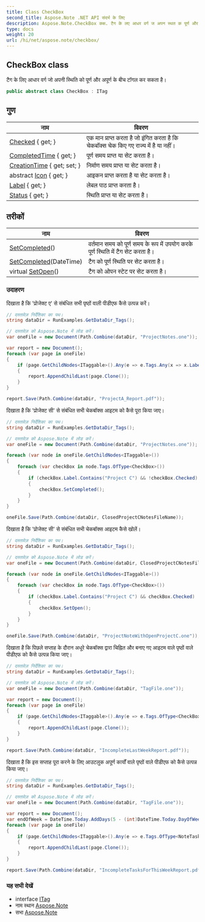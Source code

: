 ```yaml
---
title: Class CheckBox
second_title: Aspose.Note .NET API संदर्भ के लिए
description: Aspose.Note.CheckBox कक्ष. टैग के लए आधर वर्ग ज अपन स्थत क पूर्ण और अपूर्ण के बच टगल कर सकत है
type: docs
weight: 20
url: /hi/net/aspose.note/checkbox/
---
```

## CheckBox class

टैग के लिए आधार वर्ग जो अपनी स्थिति को पूर्ण और अपूर्ण के बीच टॉगल कर सकता है।

```csharp
public abstract class CheckBox : ITag
```

## गुण

| नाम | विवरण |
| --- | --- |
| [Checked](../../aspose.note/checkbox/checked/) { get; } | एक मान प्राप्त करता है जो इंगित करता है कि चेकबॉक्स चेक किए गए राज्य में है या नहीं। |
| [CompletedTime](../../aspose.note/checkbox/completedtime/) { get; } | पूर्ण समय प्राप्त या सेट करता है। |
| [CreationTime](../../aspose.note/checkbox/creationtime/) { get; set; } | निर्माण समय प्राप्त या सेट करता है। |
| abstract [Icon](../../aspose.note/checkbox/icon/) { get; } | आइकन प्राप्त करता है या सेट करता है। |
| [Label](../../aspose.note/checkbox/label/) { get; } | लेबल पाठ प्राप्त करता है। |
| [Status](../../aspose.note/checkbox/status/) { get; } | स्थिति प्राप्त या सेट करता है। |

## तरीकों

| नाम | विवरण |
| --- | --- |
| [SetCompleted](../../aspose.note/checkbox/setcompleted/#setcompleted)() | वर्तमान समय को पूर्ण समय के रूप में उपयोग करके पूर्ण स्थिति में टैग सेट करता है। |
| [SetCompleted](../../aspose.note/checkbox/setcompleted/#setcompleted_1)(DateTime) | टैग को पूर्ण स्थिति पर सेट करता है। |
| virtual [SetOpen](../../aspose.note/checkbox/setopen/)() | टैग को ओपन स्टेट पर सेट करता है। |

### उदाहरण

दिखाता है कि 'प्रोजेक्ट ए' से संबंधित सभी पृष्ठों वाली पीडीएफ कैसे उत्पन्न करें।

```csharp
// दस्तावेज़ निर्देशिका का पथ।
string dataDir = RunExamples.GetDataDir_Tags();

// दस्तावेज़ को Aspose.Note में लोड करें।
var oneFile = new Document(Path.Combine(dataDir, "ProjectNotes.one"));

var report = new Document();
foreach (var page in oneFile)
{
    if (page.GetChildNodes<ITaggable>().Any(e => e.Tags.Any(x => x.Label.Contains("Project A"))))
    {
        report.AppendChildLast(page.Clone());
    }
}

report.Save(Path.Combine(dataDir, "ProjectA_Report.pdf"));
```

दिखाता है कि 'प्रोजेक्ट सी' से संबंधित सभी चेकबॉक्स आइटम को कैसे पूरा किया जाए।

```csharp
// दस्तावेज़ निर्देशिका का पथ।
string dataDir = RunExamples.GetDataDir_Tags();

// दस्तावेज़ को Aspose.Note में लोड करें।
var oneFile = new Document(Path.Combine(dataDir, "ProjectNotes.one"));

foreach (var node in oneFile.GetChildNodes<ITaggable>())
{
    foreach (var checkBox in node.Tags.OfType<CheckBox>())
    {
        if (checkBox.Label.Contains("Project C") && !checkBox.Checked)
        {
            checkBox.SetCompleted();
        }
    }
}

oneFile.Save(Path.Combine(dataDir, ClosedProjectCNotesFileName));
```

दिखाता है कि 'प्रोजेक्ट सी' से संबंधित सभी चेकबॉक्स आइटम कैसे खोलें।

```csharp
// दस्तावेज़ निर्देशिका का पथ।
string dataDir = RunExamples.GetDataDir_Tags();

// दस्तावेज़ को Aspose.Note में लोड करें।
var oneFile = new Document(Path.Combine(dataDir, ClosedProjectCNotesFileName));

foreach (var node in oneFile.GetChildNodes<ITaggable>())
{
    foreach (var checkBox in node.Tags.OfType<CheckBox>())
    {
        if (checkBox.Label.Contains("Project C") && checkBox.Checked)
        {
            checkBox.SetOpen();
        }
    }
}

oneFile.Save(Path.Combine(dataDir, "ProjectNoteWithOpenProjectC.one"));
```

दिखाता है कि पिछले सप्ताह के दौरान अधूरे चेकबॉक्स द्वारा चिह्नित और बनाए गए आइटम वाले पृष्ठों वाले पीडीएफ को कैसे उत्पन्न किया जाए।

```csharp
// दस्तावेज़ निर्देशिका का पथ।
string dataDir = RunExamples.GetDataDir_Tags();

// दस्तावेज़ को Aspose.Note में लोड करें।
var oneFile = new Document(Path.Combine(dataDir, "TagFile.one"));

var report = new Document();
foreach (var page in oneFile)
{
    if (page.GetChildNodes<ITaggable>().Any(e => e.Tags.OfType<CheckBox>().Any(x => !x.Checked && DateTime.UtcNow.Subtract(TimeSpan.FromDays(7)) <= x.CreationTime)))
    {
        report.AppendChildLast(page.Clone());
    }
}

report.Save(Path.Combine(dataDir, "IncompleteLastWeekReport.pdf"));
```

दिखाता है कि इस सप्ताह पूरा करने के लिए आउटलुक अपूर्ण कार्यों वाले पृष्ठों वाले पीडीएफ को कैसे उत्पन्न किया जाए।

```csharp
// दस्तावेज़ निर्देशिका का पथ।
string dataDir = RunExamples.GetDataDir_Tags();

// दस्तावेज़ को Aspose.Note में लोड करें।
var oneFile = new Document(Path.Combine(dataDir, "TagFile.one"));

var report = new Document();
var endOfWeek = DateTime.Today.AddDays(5 - (int)DateTime.Today.DayOfWeek);
foreach (var page in oneFile)
{
    if (page.GetChildNodes<ITaggable>().Any(e => e.Tags.OfType<NoteTask>().Any(x => !x.Checked && DateTime.UtcNow.Subtract(TimeSpan.FromDays(7)) <= x.CreationTime && x.DueDate <= endOfWeek)))
    {
        report.AppendChildLast(page.Clone());
    }
}

report.Save(Path.Combine(dataDir, "IncompleteTasksForThisWeekReport.pdf"));
```

### यह सभी देखें

* interface [ITag](../itag/)
* नाम स्थान [Aspose.Note](../../aspose.note/)
* सभा [Aspose.Note](../../)


